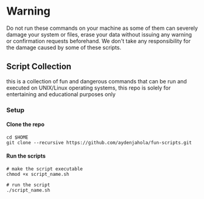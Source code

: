 # Warning
Do not run these commands on your machine as some of them can severely damage your system or files, erase your data without issuing any warning or confirmation requests beforehand. We don't take any responsibility for the damage caused by some of these scripts.

## Script Collection
this is a collection of fun and dangerous commands that can be run and executed on UNIX/Linux operating systems, this repo is solely for entertaining and educational purposes only

### Setup
#### Clone the repo

```
cd $HOME
git clone --recursive https://github.com/aydenjahola/fun-scripts.git
```

#### Run the scripts

```
# make the script executable
chmod +x script_name.sh

# run the script
./script_name.sh
```



